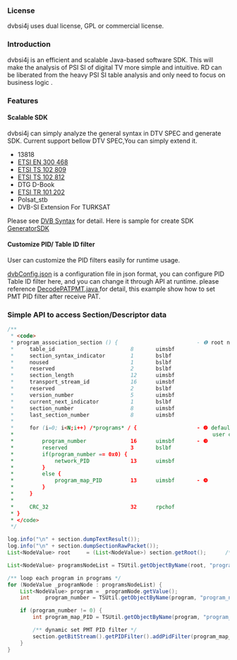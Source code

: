 ### License
dvbsi4j uses dual license, GPL or commercial license.


### Introduction
dvbsi4j is an efficient and scalable Java-based software SDK. This will make the analysis of PSI SI of digital TV more simple and intuitive. RD can be liberated from the heavy PSI SI table analysis and only need to focus on business logic .


### Features
#### Scalable SDK
dvbsi4j can simply analyze the general syntax in DTV SPEC and generate SDK.
Current support bellow DTV SPEC,You can simply extend it.
* 13818
* [ETSI EN 300 468](http://www.etsi.org/deliver/etsi_en/300400_300499/300468/01.11.01_60/en_300468v011101p.pdf)
* [ETSI TS 102 809](http://www.etsi.org/deliver/etsi_ts/102800_102899/102809/01.01.01_60/ts_102809v010101p.pdf)
* [ETSI TS 102 812](http://www.etsi.org/deliver/etsi_ts/102800_102899/102812/01.02.01_60/ts_102812v010201p.pdf)
* DTG D-Book
* [ETSI TR 101 202](http://www.etsi.org/deliver/etsi_tr/101200_101299/101202/01.02.01_60/tr_101202v010201p.pdf)
* Polsat_stb
* DVB-SI Extension For TURKSAT


Please see [DVB Syntax](https://github.com/fy-create/dvbsi4j/tree/main/syntax/input) for detail.
Here is sample for create SDK [GeneratorSDK](https://github.com/fy-create/dvbsi4j/blob/main/src/com/fyteck/dvbsi/sample/GeneratorSDK.java)


#### Customize PID/ Table ID filter
User can customize the PID filters easily for runtime usage.

[dvbConfig.json](https://github.com/fy-create/dvbsi4j/blob/75576e2ea82ba877a2b5e0d88e20cb8d1964da62/dvbConfig.json) is a configuration file in json format, you can configure PID Table ID filter here, and you can change it through  API at runtime.
please reference [DecodePATPMT.java ](https://github.com/fy-create/dvbsi4j/blob/75576e2ea82ba877a2b5e0d88e20cb8d1964da62/src/com/fyteck/dvbsi/sample/DecodePATPMT.java)for detail, this example show how to set PMT PID filter after receive PAT.


### Simple API to access Section/Descriptor data


```Java
/**
 * <code>
 * program_association_section () {                         - ❶ root node
 *     table_id                        8       uimsbf  
 *     section_syntax_indicator        1       bslbf   
 *     noused                          1       bslbf   
 *     reserved                        2       bslbf   
 *     section_length                  12      uimsbf  
 *     transport_stream_id             16      uimsbf  
 *     reserved                        2       bslbf   
 *     version_number                  5       uimsbf  
 *     current_next_indicator          1       bslbf   
 *     section_number                  8       uimsbf  
 *     last_section_number             8       uimsbf  
 *     
 *     for (i=0; i<N;i++) /*programs* / {                   - ❷ default named programs
 *                                                               user can change it in syntax
 *         program_number              16      uimsbf       - ❸
 *         reserved                    3       bslbf   
 *         if(program_number == 0x0) {
 *             network_PID             13      uimsbf  
 *         }
 *         else {
 *             program_map_PID         13      uimsbf       - ❹
 *         }
 *     }
 *     
 *     CRC_32                          32      rpchof  
 * }
 * </code>
 */

log.info("\n" + section.dumpTextResult());
log.info("\n" + section.dumpSectionRawPacket());
List<NodeValue> root     = (List<NodeValue>) section.getRoot();      /* ❶ */

List<NodeValue> programsNodeList = TSUtil.getObjectByName(root, "programs"); /* ❷ */

/** loop each program in programs */
for (NodeValue _programNode : programsNodeList) {
    List<NodeValue> program = _programNode.getValue();
    int     program_number = TSUtil.getObjectByName(program, "program_number"); /* ❸ */

    if (program_number != 0) {
        int program_map_PID = TSUtil.getObjectByName(program, "program_map_PID"); /** ❹ */

        /** dynamic set PMT PID filter */
        section.getBitStream().getPIDFilter().addPidFilter(program_map_PID, "PMT pid=>" + program_map_PID);
    }
}
```

